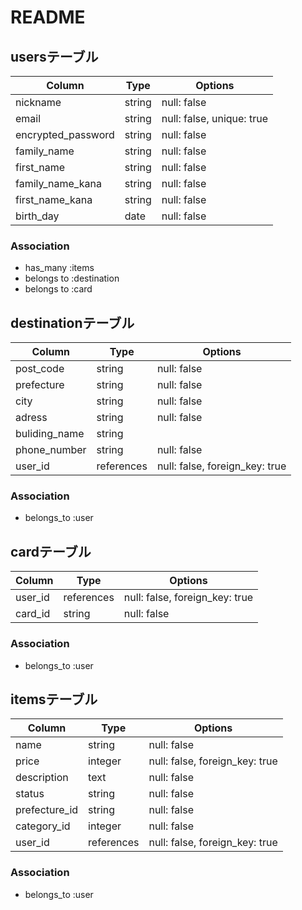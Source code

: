 # README

## usersテーブル

| Column             | Type   | Options                        |
| ------------------ | ------ | ------------------------------ |
| nickname           | string | null: false                    |
| email              | string | null: false, unique: true      |
| encrypted_password | string | null: false                    |
| family_name        | string | null: false                    |
| first_name         | string | null: false                    |
| family_name_kana   | string | null: false                    |
| first_name_kana    | string | null: false                    |
| birth_day          | date   | null: false                    |

### Association
- has_many :items
- belongs to :destination
- belongs to :card

## destinationテーブル

| Column             | Type       | Options                        |
| ------------------ | ---------- | ------------------------------ |
| post_code          | string     | null: false                    |
| prefecture         | string     | null: false                    |
| city               | string     | null: false                    |
| adress             | string     | null: false                    |
| buliding_name      | string     |                                |
| phone_number       | string     | null: false                    |
| user_id            | references | null: false, foreign_key: true |

### Association
- belongs_to :user

## cardテーブル

| Column             | Type       | Options                        |
| ------------------ | ---------- | ------------------------------ |
| user_id            | references | null: false, foreign_key: true |
| card_id            | string     | null: false                    |

### Association
- belongs_to :user

## itemsテーブル

| Column             | Type       | Options                        |
| ------------------ | ---------- | ------------------------------ |
| name               | string     | null: false                    |
| price              | integer    | null: false, foreign_key: true |
| description        | text       | null: false                    |
| status             | string     | null: false                    |
| prefecture_id      | string     | null: false                    |
| category_id        | integer    | null: false                    |
| user_id            | references | null: false, foreign_key: true |

### Association
- belongs_to :user